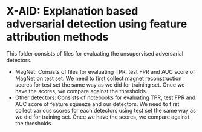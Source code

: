 # X-AID: Explanation based adversarial detection using feature attribution methods 

This folder consists of files for evaluating the unsupervised adversarial detectors. 
- MagNet: Consists of files for evaluating TPR, test FPR and AUC score of MagNet on test set. We need to first collect magnet reconstruction scores for test set the same way as we did for training set. Once we have the scores, we compare against the thresholds. 
- Other detectors: Consists of notebooks for evaluating TPR, test FPR and AUC score of feature squeeze and our detectors. We need to first collect various scores for each detectors using test set the same way as we did for training set. Once we have the scores, we compare against the thresholds. 